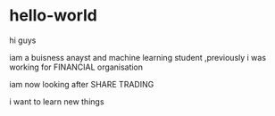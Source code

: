 # hello-world

hi guys

iam a buisness anayst and machine learning student ,previously i was working for FINANCIAL organisation

iam now looking after SHARE TRADING 

i want to learn new things 

